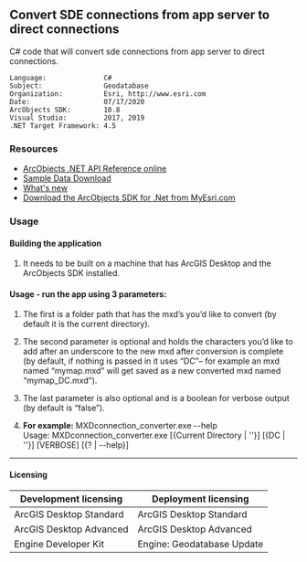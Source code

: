 ## Convert SDE connections from app server to direct connections

  <div style="MARGIN-TOP: 0in; PADDING-LEFT: 0in; PADDING-RIGHT: 0in; MARGIN-BOTTOM: 0pt" xmlns="http://www.w3.org/1999/xhtml" xmlns:my="http://schemas.microsoft.com/office/infopath/2003/myXSD/2006-02-10T23:25:53">
    <span>C# code that will convert sde connections from app server to direct connections.</span>
  </div>  


<!-- TODO: Fill this section below with metadata about this sample-->
```
Language:              C#
Subject:               Geodatabase
Organization:          Esri, http://www.esri.com
Date:                  07/17/2020
ArcObjects SDK:        10.8
Visual Studio:         2017, 2019
.NET Target Framework: 4.5
```

### Resources

* [ArcObjects .NET API Reference online](http://desktop.arcgis.com/en/arcobjects/latest/net/webframe.htm)  
* [Sample Data Download](../../releases)  
* [What's new](http://desktop.arcgis.com/en/arcobjects/latest/net/webframe.htm#91cabc68-2271-400a-8ff9-c7fb25108546.htm)  
* [Download the ArcObjects SDK for .Net from MyEsri.com](https://my.esri.com/)  

### Usage
#### Building the application  
1. It needs to be built on a machine that has ArcGIS Desktop and the ArcObjects SDK installed.  

#### Usage - run the app using 3 parameters:  
1. The first is a folder path that has the mxd’s you’d like to convert (by default it is the current directory).  
1. The second parameter is optional and holds the characters you’d like to add after an underscore to the new mxd after conversion is complete (by default, if nothing is passed in it uses “DC”– for example an mxd named “mymap.mxd” will get saved as a new converted mxd named “mymap_DC.mxd”).
				  
1. The last parameter is also optional and is a boolean for verbose output (by default is “false”).  
1. **For example:** MXDconnection_converter.exe --help<br>
					Usage: MXDconnection_converter.exe [{Current Directory | '<PathToMxdDirectory>'}] [{DC | '<newMxdStringToAdd>'}] [VERBOSE] [{? | --help}]
				  









---------------------------------

#### Licensing  
| Development licensing | Deployment licensing | 
| ------------- | ------------- | 
| ArcGIS Desktop Standard | ArcGIS Desktop Standard |  
| ArcGIS Desktop Advanced | ArcGIS Desktop Advanced |  
| Engine Developer Kit | Engine: Geodatabase Update |  


